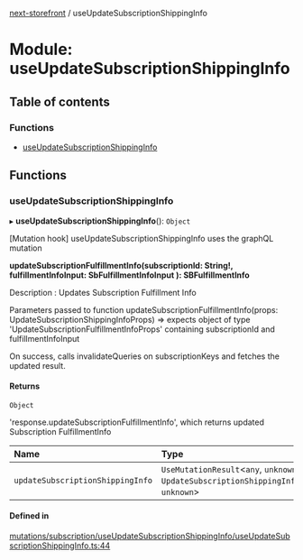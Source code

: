 [next-storefront](../README.md) / useUpdateSubscriptionShippingInfo

# Module: useUpdateSubscriptionShippingInfo

## Table of contents

### Functions

- [useUpdateSubscriptionShippingInfo](useUpdateSubscriptionShippingInfo.md#useupdatesubscriptionshippinginfo)

## Functions

### useUpdateSubscriptionShippingInfo

▸ **useUpdateSubscriptionShippingInfo**(): `Object`

[Mutation hook] useUpdateSubscriptionShippingInfo uses the graphQL mutation

<b>updateSubscriptionFulfillmentInfo(subscriptionId: String!, fulfillmentInfoInput: SbFulfillmentInfoInput ): SBFulfillmentInfo</b>

Description : Updates Subscription Fulfillment Info

Parameters passed to function updateSubscriptionFulfillmentInfo(props: UpdateSubscriptionShippingInfoProps) => expects object of type 'UpdateSubscriptionFulfillmentInfoProps' containing subscriptionId and fulfillmentInfoInput

On success, calls invalidateQueries on subscriptionKeys and fetches the updated result.

#### Returns

`Object`

'response.updateSubscriptionFulfillmentInfo', which returns updated Subscription FulfillmentInfo

| Name | Type |
| :------ | :------ |
| `updateSubscriptionShippingInfo` | `UseMutationResult`<`any`, `unknown`, `UpdateSubscriptionShippingInfoProps`, `unknown`\> |

#### Defined in

[mutations/subscription/useUpdateSubscriptionShippingInfo/useUpdateSubscriptionShippingInfo.ts:44](https://github.com/KiboSoftware/nextjs-storefront/blob/474c22ea/hooks/mutations/subscription/useUpdateSubscriptionShippingInfo/useUpdateSubscriptionShippingInfo.ts#L44)

